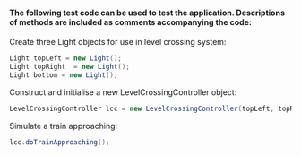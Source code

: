 <h4> The following test code can be used to test the application. Descriptions of methods are included as comments accompanying the code: </h4>

Create three Light objects for use in level crossing system:

```java
Light topLeft = new Light();
Light topRight  = new Light();
Light bottom = new Light();
```

Construct and initialise a new LevelCrossingController object:

```java
LevelCrossingController lcc = new LevelCrossingController(topLeft, topRight, bottom);
```

Simulate a train approaching:

```java
lcc.doTrainApproaching();
```